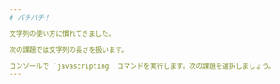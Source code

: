 ```yaml
---
# パチパチ！

文字列の使い方に慣れてきました。

次の課題では文字列の長さを扱います。

コンソールで `javascripting` コマンドを実行します。次の課題を選択しましょう。
---
```

